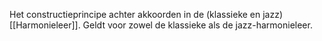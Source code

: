 Het constructieprincipe achter akkoorden in de (klassieke en jazz) [[Harmonieleer]].
Geldt voor zowel de klassieke als de jazz-harmonieleer.
